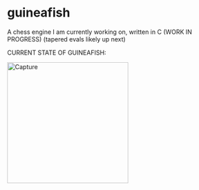 # guineafish
A chess engine I am currently working on, written in C (WORK IN PROGRESS) (tapered evals likely up next)


CURRENT STATE OF GUINEAFISH:



<img width="280" alt="Capture" src="https://user-images.githubusercontent.com/85965318/201218460-d19b6b4f-8b99-4325-a2aa-9db8e9a76ae0.PNG">

